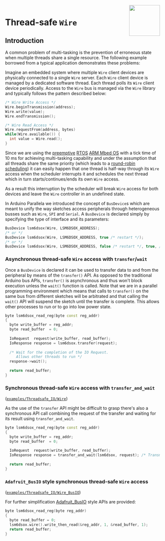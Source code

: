 <img src="https://content.arduino.cc/website/Arduino_logo_teal.svg" height="100" align="right"/>

Thread-safe `Wire`
=================
## Introduction
A common problem of multi-tasking is the prevention of erroneous state when multiple threads share a single resource. The following example borrowed from a typical application demonstrates these problems:

Imagine an embedded system where multiple `Wire` client devices are physically connected to a single `Wire` server. Each `Wire` client device is managed by a dedicated software thread. Each thread polls its `Wire` client device periodically. Access to the `Wire` bus is managed via the `Wire` library and typically follows the pattern described below:
```C++
/* Wire Write Access */
Wire.beginTransmission(address);
Wire.write(value);
Wire.endTransmission();

/* Wire Read Access */
Wire.requestFrom(address, bytes)
while(Wire.available()) {
  int value = Wire.read();
}
```
Since we are using the [preemptive](https://os.mbed.com/docs/mbed-os/v6.11/program-setup/concepts.html#threads) [RTOS](https://en.wikipedia.org/wiki/Real-time_operating_system) [ARM Mbed OS](https://os.mbed.com/mbed-os/) with a tick time of 10 ms for achieving multi-tasking capability and under the assumption that all threads share the same priority (which leads to a [round-robin scheduling](https://en.wikipedia.org/wiki/Round-robin_scheduling)) it can easily happen that one thread is half-way through its `Wire` access when the scheduler interrupts it and schedules the next thread which in turn starts/continues/ends its own `Wire` access.

As a result this interruption by the scheduler will break `Wire` access for both devices and leave the `Wire` controller in an undefined state. 

In Arduino Parallela we introduced the concept of `BusDevice`s which are meant to unify the way sketches access peripherals through heterogeneous busses such as `Wire`, `SPI` and `Serial`. A `BusDevice` is declared simply by specifying the type of interface and its parameters<!-- TODO: I think I'd add a graphic here to explain it visually -->: 
```C++
BusDevice lsm6dsox(Wire, LSM6DSOX_ADDRESS);
/* or */
BusDevice lsm6dsox(Wire, LSM6DSOX_ADDRESS, true /* restart */);
/* or */
BusDevice lsm6dsox(Wire, LSM6DSOX_ADDRESS, false /* restart */, true, /* stop */);
```

### Asynchronous thread-safe `Wire` access with `transfer`/`wait` 
Once a `BusDevice` is declared it can be used to transfer data to and from the peripheral by means of the `transfer()` API. As opposed to the traditional Arduino bus APIs, `transfer()` is asynchronous and thus won't block execution unless the `wait()` function is called.
Note that we are in a parallel programming environment which means that calls to `transfer()` on the same bus from different sketches will be arbitrated <!-- TODO: I'd elaborate on what arbitration means --> and that calling the `wait()` API will suspend the sketch until the transfer is complete. This allows other processes to run or to go into low power state. <!-- TODO: As mentioned in another comment, I'd put my vote for await(). More precise if you ask me. -->

```C++
byte lsm6dsox_read_reg(byte const reg_addr)
{
  byte write_buffer = reg_addr;
  byte read_buffer  = 0;
  
  IoRequest  request(write_buffer, read_buffer);
  IoResponse response = lsm6dsox.transfer(request);
  
  /* Wait for the completion of the IO Request. 
     Allows other threads to run */
  response->wait();
 
  return read_buffer;
}
```

### Synchronous thread-safe `Wire` access with `transfer_and_wait` 
([`examples/Threadsafe_IO/Wire`](../examples/Threadsafe_IO/Wire))

As the use of the `transfer` API might be difficult to grasp there's also a synchronous API call combining the request of the transfer and waiting for its result using `transfer_and_wait`. <!-- TODO: Not sure I understand the difference. This one is supposed to be synchroneous, but doesnt' seem so as wait() is called implicitely? --><!-- TODO: AFAIK we promote the use of camel case, that way it'd need to be transferAndWait() -->
```C++
byte lsm6dsox_read_reg(byte const reg_addr)
{
  byte write_buffer = reg_addr;
  byte read_buffer  = 0;
  
  IoRequest  request(write_buffer, read_buffer);
  IoResponse response = transfer_and_wait(lsm6dsox, request); /* Transmit IO request for execution and wait for completion of request. */
  
  return read_buffer;
}
```

### `Adafruit_BusIO` style **synchronous** thread-safe `Wire` access
([`examples/Threadsafe_IO/Wire_BusIO`](../examples/Threadsafe_IO/Wire_BusIO))

For further simplification [Adafruit_BusIO](https://github.com/adafruit/Adafruit_BusIO) style APIs are provided:<!-- TODO: AFAIK we promote the use of camel case, that way it'd need to be writeThenRead() --><!-- TODO: Another option for naming this would be request() or get() (the 'write' data could be seen as the equivalent of headers in HTTP) which would be more similar to the terminology used for web technologies --><!-- TODO: Why do I have to access the Wire interface through wire() if I already defined the type upon declaration? -->

```C++
byte lsm6dsox_read_reg(byte reg_addr)
{
  byte read_buffer = 0;
  lsm6dsox.wire().write_then_read(&reg_addr, 1, &read_buffer, 1);
  return read_buffer;
}
```
